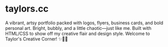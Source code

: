 # taylors.cc
A vibrant, artsy portfolio packed with logos, flyers, business cards, and bold personal art. Bright, bubbly, and a little chaotic—just like me. Built with HTML/CSS to show off my creative flair and design style. Welcome to Taylor's Creative Corner! ✨🎨💖
